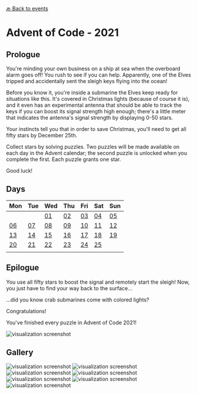 [:back: Back to events](https://github.com/vladmocanualexandru/advent_of_code)

# Advent of Code - 2021

## Prologue

You're minding your own business on a ship at sea when the overboard alarm goes off! You rush to see if you can help. Apparently, one of the Elves tripped and accidentally sent the sleigh keys flying into the ocean!

Before you know it, you're inside a submarine the Elves keep ready for situations like this. It's covered in Christmas lights (because of course it is), and it even has an experimental antenna that should be able to track the keys if you can boost its signal strength high enough; there's a little meter that indicates the antenna's signal strength by displaying 0-50 stars.

Your instincts tell you that in order to save Christmas, you'll need to get all fifty stars by December 25th.

Collect stars by solving puzzles. Two puzzles will be made available on each day in the Advent calendar; the second puzzle is unlocked when you complete the first. Each puzzle grants one star. 

Good luck!

## Days

| Mon | Tue | Wed | Thu | Fri | Sat | Sun |
| --- | --- | --- | --- | --- | --- | --- |
|||[01](./d01)|[02](./d02)|[03](./d03)|[04](./d04)|[05](./d05)|
|[06](./d06)|[07](./d07)|[08](./d08)|[09](./d09)|[10](./d10)|[11](./d11)|[12](./d12)|
|[13](./d13)|[14](./d14)|[15](./d15)|[16](./d16)|[17](./d17)|[18](./d18)|[19](./d19)|
|[20](./d20)|[21](./d21)|[22](./d22)|[23](./d23)|[24](./d24)|[25](./d25)|
||

## Epilogue

You use all fifty stars to boost the signal and remotely start the sleigh! Now, you just have to find your way back to the surface...

...did you know crab submarines come with colored lights?

Congratulations! 

You've finished every puzzle in Advent of Code 2021!

![visualization screenshot](./epilogue.jpg)

## Gallery
![visualization screenshot](./d09/visual.jpg)
![visualization screenshot](./d10/visual.jpg)
![visualization screenshot](./d11/visual.jpg)
![visualization screenshot](./d13/visual.jpg)
![visualization screenshot](./d20/visual.jpg)
![visualization screenshot](./d22/visual.jpg)
![visualization screenshot](./d25/visual.jpg)
